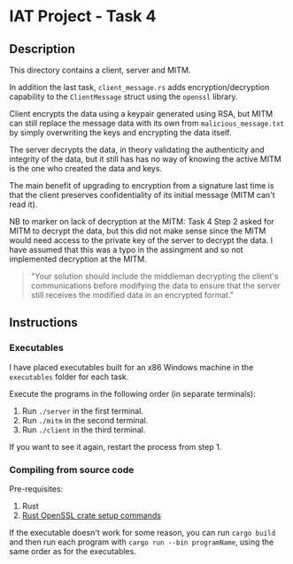 # IAT Project - Task 4
## Description
This directory contains a client, server and MITM.

In addition the last task, `client_message.rs` adds encryption/decryption capability to the `ClientMessage` struct using the `openssl` library. 

Client encrypts the data using a keypair generated using RSA, but MITM can still replace the message data with its own from `malicious_message.txt` by simply overwriting the keys and encrypting the data itself.

The server decrypts the data, in theory validating the authenticity and integrity of the data, but it still has has no way of knowing the active MITM is the one who created the data and keys.

The main benefit of upgrading to encryption from a signature last time is that the client preserves confidentiality of its initial message (MITM can't read it).

NB to marker on lack of decryption at the MITM: Task 4 Step 2 asked for MITM to decrypt the data, but this did not make sense since the MITM would need access to the private key of the server to decrypt the data. I have assumed that this was a typo in the assingment and so not implemented decryption at the MITM.
> "Your solution should include the middleman decrypting the client's communications before modifying the data to ensure that the server still receives the modified data in an encrypted format."  

## Instructions
### Executables
I have placed executables built for an x86 Windows machine in the `executables` folder for each task.

Execute the programs in the following order (in separate terminals):
1. Run `./server` in the first terminal.
2. Run `./mitm` in the second terminal.
3. Run `./client` in the third terminal.

If you want to see it again, restart the process from step 1.

### Compiling from source code
Pre-requisites:
1. Rust
2. [Rust OpenSSL crate setup commands](https://docs.rs/openssl/latest/openssl/#automatic)

If the executable doesn't work for some reason, you can run `cargo build` and then run each program with `cargo run --bin programName`, using the same order as for the executables.